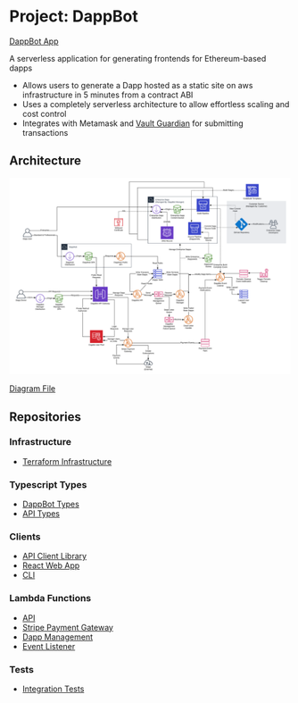 # Project: DappBot
[DappBot App](https://dapp.bot/)

A serverless application for generating frontends for Ethereum-based dapps
* Allows users to generate a Dapp hosted as a static site on aws infrastructure in 5 minutes from a contract ABI
* Uses a completely serverless architecture to allow effortless scaling and cost control
* Integrates with Metamask and [Vault Guardian](https://github.com/Lsquared13/guardian-project) for submitting transactions

## Architecture

![DappBot Architecture Diagram](architecture-diagram.png "DappBot Architecture Diagram")

[Diagram File](architecture-diagram.png)

## Repositories

### Infrastructure

* [Terraform Infrastructure](https://github.com/Lsquared13/terraform-aws-dappbot)

### Typescript Types

* [DappBot Types](https://github.com/Lsquared13/dappbot-types)
* [API Types](https://github.com/Lsquared13/api-types)

### Clients

* [API Client Library](https://github.com/Lsquared13/dappbot-api-client)
* [React Web App](https://github.com/Lsquared13/dappbot-management-spa)
* [CLI](https://github.com/Lsquared13/dappbot-cli)

### Lambda Functions

* [API](https://github.com/Lsquared13/dappbot-api-lambda)
* [Stripe Payment Gateway](https://github.com/Lsquared13/payment-gateway-stripe-lambda)
* [Dapp Management](https://github.com/Lsquared13/dappbot-manager-lambda)
* [Event Listener](https://github.com/Lsquared13/dappbot-event-listener-lambda)

### Tests

* [Integration Tests](https://github.com/Lsquared13/dappbot-integration-tests)